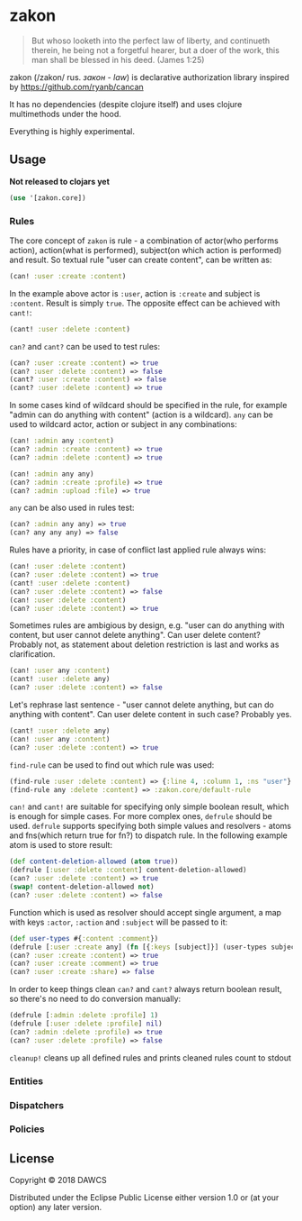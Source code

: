 # zakon

> But whoso looketh into the perfect law of liberty, and continueth therein, he being not a forgetful hearer, but a doer of the work, this man shall be blessed in his deed.
> (James 1:25)

zakon (/zakon/ rus. *закон - law*) is declarative authorization library inspired by https://github.com/ryanb/cancan

It has no dependencies (despite clojure itself) and uses clojure multimethods under the hood.

Everything is highly experimental.

## Usage

**Not released to clojars yet**

```clojure
(use '[zakon.core])
```

### Rules

The core concept of `zakon` is rule - a combination of actor(who performs action), action(what is performed), subject(on which action is performed) and result.
So textual rule "user can create content", can be written as:
```clojure
(can! :user :create :content)
```
In the example above actor is `:user`, action is `:create` and subject is `:content`. Result is simply `true`.
The opposite effect can be achieved with `cant!`:
```clojure
(cant! :user :delete :content)
```
`can?` and `cant?` can be used to test rules:
```clojure
(can? :user :create :content) => true
(can? :user :delete :content) => false
(cant? :user :create :content) => false
(cant? :user :delete :content) => true
```
In some cases kind of wildcard should be specified in the rule, for example "admin can do anything with content" (action is a wildcard).
`any` can be used to wildcard actor, action or subject in any combinations:
```clojure
(can! :admin any :content)
(can? :admin :create :content) => true
(can? :admin :delete :content) => true

(can! :admin any any)
(can? :admin :create :profile) => true
(can? :admin :upload :file) => true
```
`any` can be also used in rules test:
```clojure
(can? :admin any any) => true
(can? any any any) => false
```
Rules have a priority, in case of conflict last applied rule always wins:
```clojure
(can! :user :delete :content)
(can? :user :delete :content) => true
(cant! :user :delete :content)
(can? :user :delete :content) => false
(can! :user :delete :content)
(can? :user :delete :content) => true
```
Sometimes rules are ambigious by design, e.g. "user can do anything with content, but user cannot delete anything".
Can user delete content? Probably not, as statement about deletion restriction is last and works as clarification.
```clojure
(can! :user any :content)
(cant! :user :delete any)
(can? :user :delete :content) => false
```
Let's rephrase last sentence - "user cannot delete anything, but can do anything with content".
Can user delete content in such case? Probably yes.
```clojure
(cant! :user :delete any)
(can! :user any :content)
(can? :user :delete :content) => true
```
`find-rule` can be used to find out which rule was used:
```clojure
(find-rule :user :delete :content) => {:line 4, :column 1, :ns "user"}
(find-rule any :delete :content) => :zakon.core/default-rule
```
`can!` and `cant!` are suitable for specifying only simple boolean result, which is enough for simple cases. For more complex ones, `defrule` should be used. `defrule` supports specifying both simple values and resolvers - atoms and fns(which return true for fn?) to dispatch rule.
In the following example atom is used to store result:
```clojure
(def content-deletion-allowed (atom true))
(defrule [:user :delete :content] content-deletion-allowed)
(can? :user :delete :content) => true
(swap! content-deletion-allowed not)
(can? :user :delete :content) => false
```
Function which is used as resolver should accept single argument, a map with keys `:actor`, `:action` and `:subject` will be passed to it:
```clojure
(def user-types #{:content :comment})
(defrule [:user :create any] (fn [{:keys [subject]}] (user-types subject)))
(can? :user :create :content) => true
(can? :user :create :comment) => true
(can? :user :create :share) => false
```
In order to keep things clean `can?` and `cant?` always return boolean result, so there's no need to do conversion manually:
```clojure
(defrule [:admin :delete :profile] 1)
(defrule [:user :delete :profile] nil)
(can? :admin :delete :profile) => true
(can? :user :delete :profile) => false
```

`cleanup!` cleans up all defined rules and prints cleaned rules count to stdout

### Entities
### Dispatchers
### Policies

## License

Copyright © 2018 DAWCS

Distributed under the Eclipse Public License either version 1.0 or (at your option) any later version.
